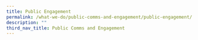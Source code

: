 ```yaml
---
title: Public Engagement
permalink: /what-we-do/public-comms-and-engagement/public-engagement/
description: ""
third_nav_title: Public Comms and Engagement
---
```

